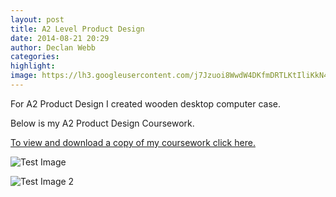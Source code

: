 ```yaml
---
layout: post
title: A2 Level Product Design
date: 2014-08-21 20:29
author: Declan Webb
categories:
highlight:
image: https://lh3.googleusercontent.com/j7Jzuoi8WwdW4DKfmDRTLKtIliKkN4PHmHOSviNWQXyLNYJb321BxAqfoythOe_-b_eBnJdxE-JDrtHUhRtzhsoxZBxClIm2rc2XugO9NyMViq4INBizVBoSD0mnEZMuh1snlG0
---
```

For A2 Product Design I created wooden desktop computer case.


Below is my A2 Product Design Coursework.

<a href="https://drive.google.com/file/d/0B8DmHQsoX0WjSExfcF9YVEVCeTg/view?usp=sharing" target="_blank">To view and download a copy of my coursework click here.</a>


![Test Image](https://lh3.googleusercontent.com/j7Jzuoi8WwdW4DKfmDRTLKtIliKkN4PHmHOSviNWQXyLNYJb321BxAqfoythOe_-b_eBnJdxE-JDrtHUhRtzhsoxZBxClIm2rc2XugO9NyMViq4INBizVBoSD0mnEZMuh1snlG0)

![Test Image 2](http://drive.google.com/uc?export=view&id=1DeDRMZcSIQb6S6XUpNI6COYlNNocMcMV4A)

